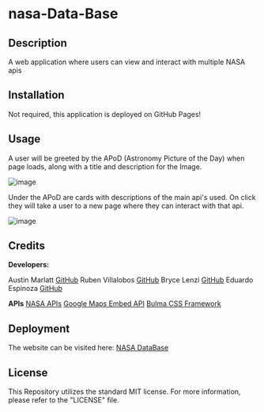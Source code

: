 # nasa-Data-Base

## Description

A web application where users can view and interact with multiple NASA apis

## Installation

Not required, this application is deployed on GitHub Pages!

## Usage

A user will be greeted by the APoD (Astronomy Picture of the Day) when page loads, along with a title and description for the Image.

![image](https://github.com/Austin-Marlatt/nasa-data-base/assets/148661094/2083d218-d06d-4b97-92b3-667e4d504307)

Under the APoD are cards with descriptions of the main api's used. On click they will take a user to a new page where they can interact with that api.

![image](https://github.com/Austin-Marlatt/nasa-data-base/assets/148661094/4c1210ed-3067-4e47-9716-ceb9e14bbb9d)

## Credits

**Developers:**

Austin Marlatt [GitHub](https://github.com/Austin-Marlatt)
Ruben Villalobos [GitHub](https://github.com/Rubenvill0811)
Bryce Lenzi [GitHub](https://github.com/Rezovos)
Eduardo Espinoza [GitHub](https://github.com/Edesp1)

**APIs**
 [NASA APIs](https://api.nasa.gov/)
 [Google Maps Embed API](https://developers.google.com/maps/documentation/embed/get-started)
 [Bulma CSS Framework](https://bulma.io/)

 ## Deployment

 The website can be visited here: [NASA DataBase](https://austin-marlatt.github.io/nasa-data-base/)

 ## License

This Repository utilizes the standard MIT license.
For more information, please refer to the "LICENSE" file.
